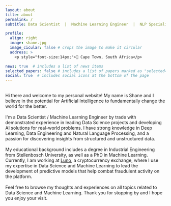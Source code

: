 ```yaml
---
layout: about
title: about
permalink: /
subtitle: Data Scientist  |  Machine Learning Engineer  |  NLP Specialist

profile:
  align: right
  image: shane.jpg
  image_cicular: false # crops the image to make it circular
  address: >
    <p style="font-size:14px;">📍 Cape Town, South Africa</p>

news: true  # includes a list of news items
selected_papers: false # includes a list of papers marked as "selected={true}"
social: true  # includes social icons at the bottom of the page
---
```


<p>
<br>
Hi there and welcome to my personal website! My name is Shane and I believe in the potential for Artificial Intelligence to fundamentally change the world for the better.
<br><br>
I'm a Data Scientist / Machine Learning Engineer by trade with demonstrated experience in leading Data Science projects and developing AI solutions for real-world problems. I have strong knowledge in Deep Learning, Data Engineering and Natural Language Processing, and a passion for discovering insights from structured and unstructured data.
<br><br>
My educational background includes a degree in Industrial Engineering from Stellenbosch University, as well as a PhD in Machine Learning. Currently, I am working at <a href='http://www.luno.com'>Luno</a>, a cryptocurrency exchange, where I use my expertise in Data Science and Machine Learning to lead the development of predictive models that help combat fraudulent activity on the platform.
<br><br>
Feel free to browse my thoughts and experiences on all topics related to Data Science and Machine Learning. Thank you for stopping by and I hope you enjoy your visit.
</p>
